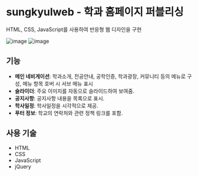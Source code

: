 # sungkyulweb - 학과 홈페이지 퍼블리싱


HTML, CSS, JavaScript를 사용하여 반응형 웹 디자인을 구현



![image](https://github.com/user-attachments/assets/694761cf-5dd0-4fb8-bfe1-ccf0211ac4eb)
![image](https://github.com/user-attachments/assets/21d6a15e-bc3c-4ab9-aff5-09989318d9e0)




## 기능

- **메인 네비게이션**: 학과소개, 전공안내, 공학인증, 학과광장, 커뮤니티 등의 메뉴로 구성, 메뉴 항목 호버 시 서브 메뉴 표시
- **슬라이더**: 주요 이미지를 자동으로 슬라이드하여 보여줌.
- **공지사항**: 공지사항 내용을 목록으로 표시.
- **학사일정**: 학사일정을 시각적으로 제공.
- **푸터 정보**: 학교의 연락처와 관련 정책 링크를 포함.

## 사용 기술

- HTML
- CSS
- JavaScript
- jQuery
